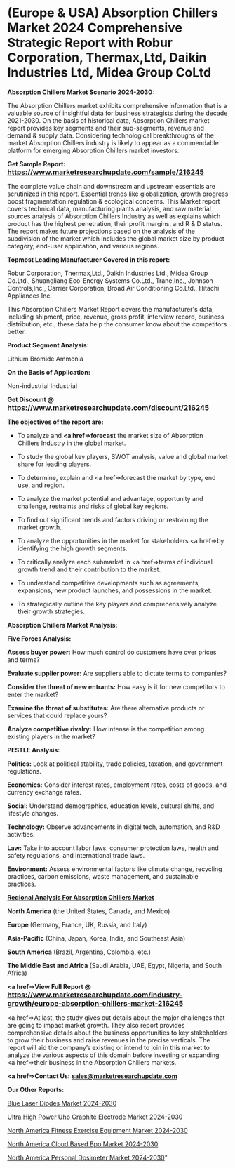 # (Europe & USA) Absorption Chillers Market 2024 Comprehensive Strategic Report with Robur Corporation, Thermax,Ltd, Daikin Industries Ltd, Midea Group CoLtd

<strong>Absorption Chillers Market Scenario 2024-2030:</strong>

The Absorption Chillers market exhibits comprehensive information that is a valuable source of insightful data for business strategists during the decade 2021-2030. On the basis of historical data, Absorption Chillers market report provides key segments and their sub-segments, revenue and demand &amp; supply data. Considering technological breakthroughs of the market Absorption Chillers industry is likely to appear as a commendable platform for emerging Absorption Chillers market investors.

<strong>Get Sample Report: <a href=https://www.marketresearchupdate.com/sample/216245><font size=3 color=#0000ff>https://www.marketresearchupdate.com/sample/216245</font></a></strong>

The complete value chain and downstream and upstream essentials are scrutinized in this report. Essential trends like globalization, growth progress boost fragmentation regulation &amp; ecological concerns. This Market report covers technical data, manufacturing plants analysis, and raw material sources analysis of Absorption Chillers Industry as well as explains which product has the highest penetration, their profit margins, and R & D status. The report makes future projections based on the analysis of the subdivision of the market which includes the global market size by product category, end-user application, and various regions.

<strong>Topmost Leading Manufacturer Covered in this report:</strong>

Robur Corporation, Thermax,Ltd., Daikin Industries Ltd., Midea Group Co.Ltd., Shuangliang Eco-Energy Systems Co.Ltd., Trane,Inc., Johnson Controls,Inc., Carrier Corporation, Broad Air Conditioning Co.Ltd., Hitachi Appliances Inc.

This Absorption Chillers Market Report covers the manufacturer's data, including shipment, price, revenue, gross profit, interview record, business distribution, etc., these data help the consumer know about the competitors better.

<strong>Product Segment Analysis: </strong>

Lithium Bromide
Ammonia

<strong>On the Basis of Application:</strong>

Non-industrial
Industrial

<strong>Get Discount @ <a href=https://www.marketresearchupdate.com/discount/216245><font size=3 color=#0000ff>https://www.marketresearchupdate.com/discount/216245</font></a></strong>

<strong><b>The objectives of the report are:</b></strong>

- To analyze and <strong><a href=><strong>forecast</strong></a></strong> the market size of Absorption Chillers In<a href=ASDF991299>dustr</a>y in the global market.

- To study the global key players, SWOT analysis, value and global market share for leading players.

- To determine, explain and <a href=>forecast</a> the market by type, end use, and region.

- To analyze the market potential and advantage, opportunity and challenge, restraints and risks of global key regions.

- To find out significant trends and factors driving or restraining the market growth.

- To analyze the opportunities in the market for stakeholders <a href=>by</a> identifying the high growth segments.

- To critically analyze each submarket in <a href=>terms</a> of individual growth trend and their contribution to the market.

- To understand competitive developments such as agreements, expansions, new product launches, and possessions in the market.

- To strategically outline the key players and comprehensively analyze their growth strategies.

<strong>Absorption Chillers Market Analysis:</strong>

<strong>Five Forces Analysis:</strong>

<strong>Assess buyer power:</strong> How much control do customers have over prices and terms?

<strong>Evaluate supplier power:</strong> Are suppliers able to dictate terms to companies?

<strong>Consider the threat of new entrants:</strong> How easy is it for new competitors to enter the market?

<strong>Examine the threat of substitutes:</strong> Are there alternative products or services that could replace yours?

<strong>Analyze competitive rivalry:</strong> How intense is the competition among existing players in the market?

<strong>PESTLE Analysis:</strong>

<strong>Politics:</strong> Look at political stability, trade policies, taxation, and government regulations.

<strong>Economics:</strong> Consider interest rates, employment rates, costs of goods, and currency exchange rates.

<strong>Social:</strong> Understand demographics, education levels, cultural shifts, and lifestyle changes.

<strong>Technology:</strong> Observe advancements in digital tech, automation, and R&D activities.

<strong>Law:</strong> Take into account labor laws, consumer protection laws, health and safety regulations, and international trade laws.

<strong>Environment:</strong> Assess environmental factors like climate change, recycling practices, carbon emissions, waste management, and sustainable practices.

<strong><u><b>Regional Analysis For Absorption Chillers Market</b></u></strong>

<strong><b>North America</b></strong> (the United States, Canada, and Mexico)

<strong><b>Europe </b></strong>(Germany, France, UK, Russia, and Italy)

<strong><b>Asia-Pacific</b></strong> (China, Japan, Korea, India, and Southeast Asia)

<strong><b>South America</b></strong> (Brazil, Argentina, Colombia, etc.)

<strong><b>The Middle East and Africa</b></strong> (Saudi Arabia, UAE, Egypt, Nigeria, and South Africa)

<strong><a href=>View Full Report</a> @ <a href=https://www.marketresearchupdate.com/industry-growth/europe-absorption-chillers-market-216245><font size=3 color=#0000ff>https://www.marketresearchupdate.com/industry-growth/europe-absorption-chillers-market-216245</font></a></strong>

<a href=>At last,</a> the study gives out details about the major challenges that are going to impact market growth. They also report provides comprehensive details about the business opportunities to key stakeholders to grow their business and raise revenues in the precise verticals. The report will aid the company’s existing or intend to join in this market to analyze the various aspects of this domain before investing or expanding <a href=>their</a> business in the Absorption Chillers markets.

<strong><a href=>Contact Us:</a></strong>
<strong>sales@marketresearchupdate.com</strong>

<strong>Our Other Reports:</strong>

<a href=https://www.linkedin.com/pulse/blue-laser-diodes-market-expected-witness-high>Blue Laser Diodes Market 2024-2030</a>

<a href=https://www.linkedin.com/pulse/ultra-high-power-uhp-graphite-electrode-market-1f>Ultra High Power Uhp Graphite Electrode Market 2024-2030</a>

<a href=https://www.linkedin.com/pulse/north-america-fitness-exercise-equipment-market>North America Fitness Exercise Equipment Market 2024-2030</a>

<a href=https://www.linkedin.com/pulse/north-america-cloud-based-bpo-market-ueplf/>North America Cloud Based Bpo Market 2024-2030</a>

<a href=https://www.linkedin.com/pulse/north-america-personal-dosimeter-market-future-4kjzf/>North America Personal Dosimeter Market 2024-2030</a>"
